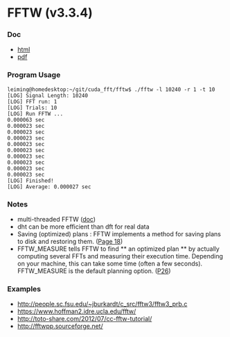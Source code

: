 # FFTW (v3.3.4)

### Doc
* [html](http://www.fftw.org/fftw3_doc/index.html#SEC_Contents)
* [pdf](http://www.fftw.org/fftw3.pdf)

### Program Usage
```
leiming@homedesktop:~/git/cuda_fft/fftw$ ./fftw -l 10240 -r 1 -t 10
[LOG] Signal Length: 10240
[LOG] FFT run: 1
[LOG] Trials: 10
[LOG] Run FFTW ...
0.000063 sec
0.000023 sec
0.000023 sec
0.000023 sec
0.000023 sec
0.000023 sec
0.000023 sec
0.000023 sec
0.000023 sec
0.000023 sec
[LOG] Finished!
[LOG] Average: 0.000027 sec
```

### Notes
* multi-threaded FFTW ([doc](http://www.fftw.org/fftw3_doc/Usage-of-Multi_002dthreaded-FFTW.html))
* dht can be more efficient than dft for real data
* Saving (optimized) plans : FFTW implements a method for saving plans to disk and restoring them. 
([Page 18](http://www.fftw.org/fftw3.pdf))
* FFTW_MEASURE tells FFTW to find ** an optimized plan ** by actually computing several FFTs and measuring their execution time. Depending on your machine, this can take some time (often a few seconds). FFTW_MEASURE is the default planning option. ([P26](http://www.fftw.org/fftw3.pdf))

### Examples
* http://people.sc.fsu.edu/~jburkardt/c_src/fftw3/fftw3_prb.c
* https://www.hoffman2.idre.ucla.edu/fftw/
* http://toto-share.com/2012/07/cc-fftw-tutorial/
* http://fftwpp.sourceforge.net/
